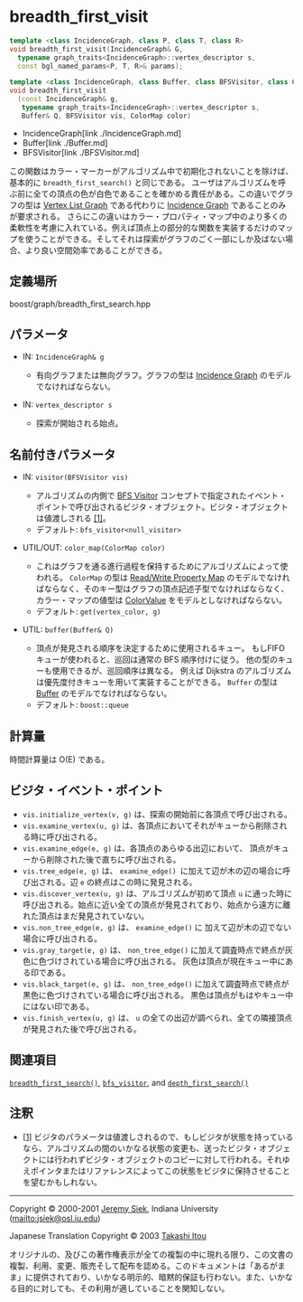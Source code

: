 # breadth_first_visit
```cpp
template <class IncidenceGraph, class P, class T, class R>
void breadth_first_visit(IncidenceGraph& G, 
  typename graph_traits<IncidenceGraph>::vertex_descriptor s, 
  const bgl_named_params<P, T, R>& params);

template <class IncidenceGraph, class Buffer, class BFSVisitor, class ColorMap>
void breadth_first_visit
  (const IncidenceGraph& g, 
   typename graph_traits<IncidenceGraph>::vertex_descriptor s, 
   Buffer& Q, BFSVisitor vis, ColorMap color)
```
* IncidenceGraph[link ./IncidenceGraph.md]
* Buffer[link ./Buffer.md]
* BFSVisitor[link ./BFSVisitor.md]

この関数はカラー・マーカーがアルゴリズム中で初期化されないことを除けば、基本的に `breadth_first_search()` と同じである。 ユーザはアルゴリズムを呼ぶ前に全ての頂点の色が白色であることを確かめる責任がある。この違いでグラフの型は [Vertex List Graph](VertexListGraph.md) である代わりに [Incidence Graph](IncidenceGraph.md) であることのみが要求される。 さらにこの違いはカラー・プロパティ・マップ中のより多くの柔軟性を考慮に入れている。例えば頂点上の部分的な関数を実装するだけのマップを使うことができる。そしてそれは探索がグラフのごく一部にしか及ばない場合、より良い空間効率であることができる。


## 定義場所
boost/graph/breadth_first_search.hpp


## パラメータ
- IN: `IncidenceGraph& g`
	- 有向グラフまたは無向グラフ。グラフの型は [Incidence Graph](IncidenceGraph.md) のモデルでなければならない。

- IN: `vertex_descriptor s`
	- 探索が開始される始点。


## 名前付きパラメータ

- IN: `visitor(BFSVisitor vis)`
	- アルゴリズムの内側で [BFS Visitor](BFSVisitor.md) コンセプトで指定されたイベント・ポイントで呼び出されるビジタ・オブジェクト。ビジタ・オブジェクトは値渡しされる [[1]](#note_1)。
	- デフォルト: `bfs_visitor<null_visitor>`

- UTIL/OUT: `color_map(ColorMap color)`
	- これはグラフを通る進行過程を保持するためにアルゴリズムによって使われる。 `ColorMap` の型は [Read/Write Property Map](../property_map/ReadWritePropertyMap.md.nolink) のモデルでなければならなく、そのキー型はグラフの頂点記述子型でなければならなく、カラー・マップの値型は [ColorValue](ColorValue.md) をモデルとしなければならない。 
	- デフォルト: `get(vertex_color, g)`

- UTIL: `buffer(Buffer& Q)`
	- 頂点が発見される順序を決定するために使用されるキュー。 もしFIFO キューが使われると、巡回は通常の BFS 順序付けに従う。 他の型のキューも使用できるが、巡回順序は異なる。 例えば Dijkstra のアルゴリズムは優先度付きキューを用いて実装することができる。 `Buffer` の型は [Buffer](Buffer.md) のモデルでなければならない。 
	- デフォルト: `boost::queue`


## 計算量
時間計算量は O(E) である。


## ビジタ・イベント・ポイント

- `vis.initialize_vertex(v, g)` は、探索の開始前に各頂点で呼び出される。
- `vis.examine_vertex(u, g)` は、各頂点においてそれがキューから削除される時に呼び出される。
- `vis.examine_edge(e, g)` は、各頂点のあらゆる出辺において、 頂点がキューから削除された後で直ちに呼び出される。
- `vis.tree_edge(e, g)` は、 `examine_edge() `に加えて辺が木の辺の場合に呼び出される。辺 `e` の終点はこの時に発見される。
- `vis.discover_vertex(u, g)` は、アルゴリズムが初めて頂点 `u` に通った時に呼び出される。始点に近い全ての頂点が発見されており、始点から遠方に離れた頂点はまだ発見されていない。
- `vis.non_tree_edge(e, g)` は、 `examine_edge()` に 加えて辺が木の辺でない場合に呼び出される。
- `vis.gray_target(e, g)` は、 `non_tree_edge()` に加えて調査時点で終点が灰色に色づけされている場合に呼び出される。 灰色は頂点が現在キュー中にある印である。
- `vis.black_target(e, g)` は、 `non_tree_edge()` に加えて調査時点で終点が黒色に色づけされている場合に呼び出される。 黒色は頂点がもはやキュー中にはない印である。
- `vis.finish_vertex(u, g)` は、 `u` の全ての出辺が調べられ、全ての隣接頂点が発見された後で呼び出される。


## 関連項目
[`breadth_first_search()`](breadth_first_search.md), [`bfs_visitor`](bfs_visitor.md), and [`depth_first_search()`](depth_first_search.md)


## 注釈
- <a name="note_1" href="#note_1">[1]</a> ビジタのパラメータは値渡しされるので、もしビジタが状態を持っているなら、アルゴリズムの間のいかなる状態の変更も、送ったビジタ・オブジェクトには行われずビジタ・オブジェクトのコピーに対して行われる。それゆえポインタまたはリファレンスによってこの状態をビジタに保持させることを望むかもしれない。


***
Copyright © 2000-2001 [Jeremy Siek](http://www.boost.org/doc/libs/1_31_0/people/jeremy_siek.htm), Indiana University (<mailto:jsiek@osl.iu.edu>)

Japanese Translation Copyright © 2003 [Takashi Itou](mailto:takashi-it@po6.nsk.ne.jp)

オリジナルの、及びこの著作権表示が全ての複製の中に現れる限り、この文書の複製、利用、変更、販売そして配布を認める。このドキュメントは「あるがまま」に提供されており、いかなる明示的、暗黙的保証も行わない。また、いかなる目的に対しても、その利用が適していることを関知しない。

